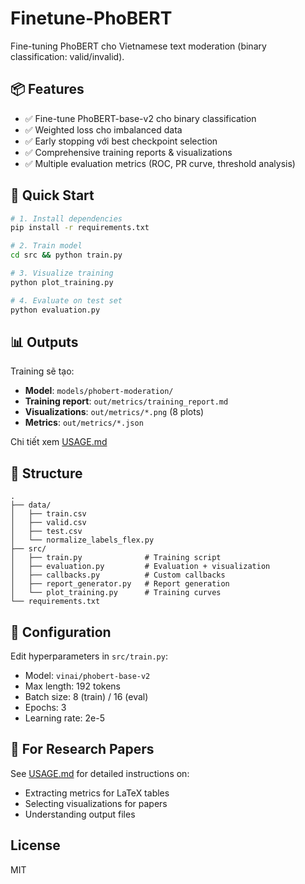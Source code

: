 # Finetune-PhoBERT

Fine-tuning PhoBERT cho Vietnamese text moderation (binary classification: valid/invalid).

## 📦 Features

- ✅ Fine-tune PhoBERT-base-v2 cho binary classification
- ✅ Weighted loss cho imbalanced data
- ✅ Early stopping với best checkpoint selection
- ✅ Comprehensive training reports & visualizations
- ✅ Multiple evaluation metrics (ROC, PR curve, threshold analysis)

## 🚀 Quick Start

```bash
# 1. Install dependencies
pip install -r requirements.txt

# 2. Train model
cd src && python train.py

# 3. Visualize training
python plot_training.py

# 4. Evaluate on test set
python evaluation.py
```

## 📊 Outputs

Training sẽ tạo:
- **Model**: `models/phobert-moderation/`
- **Training report**: `out/metrics/training_report.md`
- **Visualizations**: `out/metrics/*.png` (8 plots)
- **Metrics**: `out/metrics/*.json`

Chi tiết xem [USAGE.md](USAGE.md)

## 📁 Structure

```
.
├── data/
│   ├── train.csv
│   ├── valid.csv
│   ├── test.csv
│   └── normalize_labels_flex.py
├── src/
│   ├── train.py              # Training script
│   ├── evaluation.py         # Evaluation + visualization
│   ├── callbacks.py          # Custom callbacks
│   ├── report_generator.py   # Report generation
│   └── plot_training.py      # Training curves
└── requirements.txt
```

## 🔧 Configuration

Edit hyperparameters in `src/train.py`:
- Model: `vinai/phobert-base-v2`
- Max length: 192 tokens
- Batch size: 8 (train) / 16 (eval)
- Epochs: 3
- Learning rate: 2e-5

## 📝 For Research Papers

See [USAGE.md](USAGE.md) for detailed instructions on:
- Extracting metrics for LaTeX tables
- Selecting visualizations for papers
- Understanding output files

## License

MIT

